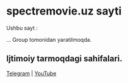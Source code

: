 # spectremovie.uz sayti

Ushbu sayt :

... Group tomonidan yaratilmoqda.


## Ijtimoiy tarmoqdagi sahifalari.
[Telegram](https://t.me/spectremovieuz) | [YouTube](https://youtube.com)   


